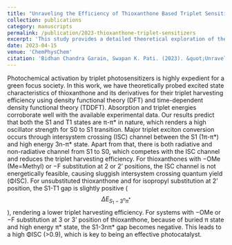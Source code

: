 ```yaml
---
title: "Unraveling the Efficiency of Thioxanthone Based Triplet Sensitizers: A Detailed Theoretical Study"
collection: publications
category: manuscripts
permalink: /publication/2023-thioxanthone-triplet-sensitizers
excerpt: 'This study provides a detailed theoretical exploration of the efficiency of thioxanthone-based triplet sensitizers.'
date: 2023-04-15
venue: 'ChemPhysChem'
citation: 'Bidhan Chandra Garain, Swapan K. Pati. (2023). &quot;Unraveling the Efficiency of Thioxanthone Based Triplet Sensitizers: A Detailed Theoretical Study.&quot; <i>ChemPhysChem</i>, 24(8), e202200753.'
---
```


Photochemical activation by triplet photosensitizers is highly expedient for a green focus society. In this work, we have theoretically probed excited state characteristics of thioxanthone and its derivatives for their triplet harvesting efficiency using density functional theory (DFT) and time-dependent density functional theory (TDDFT). Absorption and triplet energies corroborate well with the available experimental data. Our results predict that both the S1 and T1 states are π-π* in nature, which renders a high oscillator strength for S0 to S1 transition. Major triplet exciton conversion occurs through intersystem crossing (ISC) channel between the S1 (1π-π*) and high energy 3n-π* state. Apart from that, there is both radiative and non-radiative channel from S1 to S0, which competes with the ISC channel and reduces the triplet harvesting efficiency. For thioxanthones with −OMe (Me=Methyl) or −F substitution at 2 or 2’ positions, the ISC channel is not energetically feasible, causing sluggish intersystem crossing quantum yield (ΦISC). For unsubstituted thioxanthone and for isopropyl substitution at 2’ position, the S1-T1 gap is slightly positive ($$\Delta E_{S_{1}-{3}^n\pi^{*}}$$ ), rendering a lower triplet harvesting efficiency. For systems with −OMe or −F substitution at 3 or 3’ position of thioxanthone, because of buried π state and high energy π* state, the S1-3nπ* gap becomes negative. This leads to a high ΦISC (>0.9), which is key to being an effective photocatalyst.

